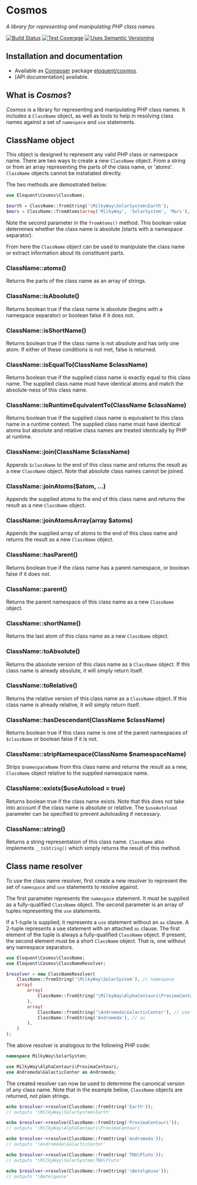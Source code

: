 # Cosmos

*A library for representing and manipulating PHP class names.*

[![Build Status]][Latest build]
[![Test Coverage]][Test coverage report]
[![Uses Semantic Versioning]][SemVer]

## Installation and documentation

* Available as [Composer] package [eloquent/cosmos].
* [API documentation] available.

## What is *Cosmos*?

*Cosmos* is a library for representing and manipulating PHP class names. It
includes a `ClassName` object, as well as tools to help in resolving class names
against a set of `namespace` and `use` statements.

## ClassName object

This object is designed to represent any valid PHP class or namespace name.
There are two ways to create a new `ClassName` object. From a string or from an
array representing the parts of the class name, or 'atoms'. `ClassName` objects
cannot be instatiated directly.

The two methods are demostrated below:

```php
use Eloquent\Cosmos\ClassName;

$earth = ClassName::fromString('\MilkyWay\SolarSystem\Earth');
$mars = ClassName::fromAtoms(array('MilkyWay', 'SolarSystem', 'Mars'), true);
```

Note the second parameter in the `fromAtoms()` method. This boolean value
determines whether the class name is absolute (starts with a namespace
separator).

From here the `ClassName` object can be used to manipulate the class name or
extract information about its constituent parts.

### ClassName::atoms()

Returns the parts of the class name as an array of strings.

### ClassName::isAbsolute()

Returns boolean true if the class name is absolute (begins with a namespace
separator) or boolean false if it does not.

### ClassName::isShortName()

Returns boolean true if the class name is not absolute and has only one atom. If
either of these conditions is not met, false is returned.

### ClassName::isEqualTo(ClassName $className)

Returns boolean true if the supplied class name is exactly equal to this class
name. The supplied class name must have identical atoms and match the
absolute-ness of this class name.

### ClassName::isRuntimeEquivalentTo(ClassName $className)

Returns boolean true if the supplied class name is equivalent to this class
name in a runtime context. The supplied class name must have identical atoms but
absolute and relative class names are treated identically by PHP at runtime.

### ClassName::join(ClassName $className)

Appends `$className` to the end of this class name and returns the result as a
new `ClassName` object. Note that absolute class names cannot be joined.

### ClassName::joinAtoms($atom, ...)

Appends the supplied atoms to the end of this class name and returns the result
as a new `ClassName` object.

### ClassName::joinAtomsArray(array $atoms)

Appends the supplied array of atoms to the end of this class name and returns
the result as a new `ClassName` object.

### ClassName::hasParent()

Returns boolean true if the class name has a parent namespace, or boolean false
if it does not.

### ClassName::parent()

Returns the parent namespace of this class name as a new `ClassName` object.

### ClassName::shortName()

Returns the last atom of this class name as a new `ClassName` object.

### ClassName::toAbsolute()

Returns the absolute version of this class name as a `ClassName` object. If this
class name is already absolute, it will simply return itself.

### ClassName::toRelative()

Returns the relative version of this class name as a `ClassName` object. If this
class name is already relative, it will simply return itself.

### ClassName::hasDescendant(ClassName $className)

Returns boolean true if this class name is one of the parent namespaces of
`$className` or boolean false if it is not.

### ClassName::stripNamespace(ClassName $namespaceName)

Strips `$namespaceName` from this class name and returns the result as a new,
`ClassName` object relative to the supplied namespace name.

### ClassName::exists($useAutoload = true)

Returns boolean true if the class name exists. Note that this does not take into
account if the class name is absolute or relative. The `$useAutoload` parameter
can be specified to prevent autoloading if necessary.

### ClassName::string()

Returns a string representation of this class name. `ClassName` also implements
`__toString()` which simply returns the result of this method.

## Class name resolver

To use the class name resolver, first create a new resolver to represent the set
of `namespace` and `use` statements to resolve against.

The first parameter represents the `namespace` statement. It must be supplied as
a fully-qualified `ClassName` object. The second parameter is an array of tuples
representing the `use` statements.

If a 1-tuple is supplied, it represents a `use` statement without an `as`
clause. A 2-tuple represents a use statement with an attached `as` clause. The
first element of the tuple is always a fully-qualified `ClassName` object.
If present, the second element must be a short `ClassName` object. That is, one
without any namespace separators.

```php
use Eloquent\Cosmos\ClassName;
use Eloquent\Cosmos\ClassNameResolver;

$resolver = new ClassNameResolver(
    ClassName::fromString('\MilkyWay\SolarSystem'), // namespace
    array(
        array(
            ClassName::fromString('\MilkyWay\AlphaCentauri\ProximaCentauri'), // use
        ),
        array(
            ClassName::fromString('\Andromeda\GalacticCenter'), // use
            ClassName::fromString('Andromeda'), // as
        ),
    )
);
```

The above resolver is analogous to the following PHP code:

```php
namespace MilkyWay\SolarSystem;

use MilkyWay\AlphaCentauri\ProximaCentauri;
use Andromeda\GalacticCenter as Andromeda;
```

The created resolver can now be used to determine the canonical version of any
class name. Note that in the example below, `ClassName` objects are returned,
not plain strings.

```php
echo $resolver->resolve(ClassName::fromString('Earth'));
// outputs '\MilkyWay\SolarSystem\Earth'

echo $resolver->resolve(ClassName::fromString('ProximaCentauri'));
// outputs '\MilkyWay\AlphaCentauri\ProximaCentauri'

echo $resolver->resolve(ClassName::fromString('Andromeda'));
// outputs '\Andromeda\GalacticCenter'

echo $resolver->resolve(ClassName::fromString('TNO\Pluto'));
// outputs '\MilkyWay\SolarSystem\TNO\Pluto'

echo $resolver->resolve(ClassName::fromString('\Betelgeuse'));
// outputs '\Betelgeuse'
```

<!-- References -->

[Build Status]: https://api.travis-ci.org/eloquent/cosmos.png?branch=master
[Composer]: http://getcomposer.org/
[eloquent/cosmos]: https://packagist.org/packages/eloquent/cosmos
[Latest build]: https://travis-ci.org/eloquent/cosmos
[SemVer]: http://semver.org/
[Test coverage report]: https://coveralls.io/r/eloquent/cosmos
[Test Coverage]: https://coveralls.io/repos/eloquent/cosmos/badge.png?branch=master
[Uses Semantic Versioning]: http://b.repl.ca/v1/semver-yes-brightgreen.png
